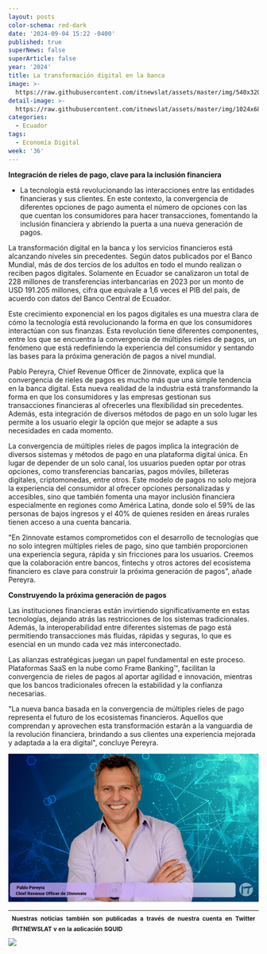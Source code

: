 ```yaml
---
layout: posts
color-schema: red-dark
date: '2024-09-04 15:22 -0400'
published: true
superNews: false
superArticle: false
year: '2024'
title: La transformación digital en la banca
image: >-
  https://raw.githubusercontent.com/itnewslat/assets/master/img/540x320/_Pablo-Pereyra-p.jpg
detail-image: >-
  https://raw.githubusercontent.com/itnewslat/assets/master/img/1024x680/_Pablo-Pereyra-g.jpg
categories:
  - Ecuador
tags:
  - Economía Digital
week: '36'
---
```

**Integración de rieles de pago, clave para la inclusión financiera**

- La tecnología está revolucionando las interacciones entre las entidades financieras y sus clientes. En este contexto, la convergencia de diferentes opciones de pago aumenta el número de opciones con las que cuentan los consumidores para hacer transacciones, fomentando la inclusión financiera y abriendo la puerta a una nueva generación de pagos.

La transformación digital en la banca y los servicios financieros está alcanzando niveles sin precedentes. Según datos publicados por el Banco Mundial, más de dos tercios de los adultos en todo el mundo realizan o reciben pagos digitales. Solamente en Ecuador se canalizaron un total de 228 millones de transferencias interbancarias en 2023 por un monto de USD 191.205 millones, cifra que equivale a 1,6 veces el PIB del país, de acuerdo con datos del Banco Central de Ecuador.

Este crecimiento exponencial en los pagos digitales es una muestra clara de cómo la tecnología está revolucionando la forma en que los consumidores interactúan con sus finanzas. Esta revolución tiene diferentes componentes, entre los que se encuentra la convergencia de múltiples rieles de pagos, un fenómeno que está redefiniendo la experiencia del consumidor y sentando las bases para la próxima generación de pagos a nivel mundial.

Pablo Pereyra, Chief Revenue Officer de 2innovate, explica que la convergencia de rieles de pagos es mucho más que una simple tendencia en la banca digital. Esta nueva realidad de la industria está transformando la forma en que los consumidores y las empresas gestionan sus transacciones financieras al ofrecerles una flexibilidad sin precedentes. Además, esta integración de diversos métodos de pago en un solo lugar les permite a los usuario elegir la opción que mejor se adapte a sus necesidades en cada momento.

La convergencia de múltiples rieles de pagos implica la integración de diversos sistemas y métodos de pago en una plataforma digital única. En lugar de depender de un solo canal, los usuarios pueden optar por otras opciones, como transferencias bancarias, pagos móviles, billeteras digitales, criptomonedas, entre otros. Este modelo de pagos no solo mejora la experiencia del consumidor al ofrecer opciones personalizadas y accesibles, sino que también fomenta una mayor inclusión financiera especialmente en regiones como América Latina, donde solo el 59% de las personas de bajos ingresos y el 40% de quienes residen en áreas rurales tienen acceso a una cuenta bancaria. 

"En 2innovate estamos comprometidos con el desarrollo de tecnologías que no solo integren múltiples rieles de pago, sino que también proporcionen una experiencia segura, rápida y sin fricciones para los usuarios. Creemos que la colaboración entre bancos, fintechs y otros actores del ecosistema financiero es clave para construir la próxima generación de pagos", añade Pereyra. 

**Construyendo la próxima generación de pagos**

Las instituciones financieras están invirtiendo significativamente en estas tecnologías, dejando atrás las restricciones de los sistemas tradicionales. Además, la interoperabilidad entre diferentes sistemas de pago está permitiendo transacciones más fluidas, rápidas y seguras, lo que es esencial en un mundo cada vez más interconectado.

Las alianzas estratégicas juegan un papel fundamental en este proceso. Plataformas SaaS en la nube como Frame Banking™, facilitan la convergencia de rieles de pagos al aportar agilidad e innovación, mientras que los bancos tradicionales ofrecen la estabilidad y la confianza necesarias. 

"La nueva banca basada en la convergencia de múltiples rieles de pago representa el futuro de los ecosistemas financieros. Aquellos que comprendan y aprovechen esta transformación estarán a la vanguardia de la revolución financiera, brindando a sus clientes una experiencia mejorada y adaptada a la era digital", concluye Pereyra.

![](https://raw.githubusercontent.com/itnewslat/assets/master/img/540x320/_Pablo-Pereyra-p.jpg)

<table style="height: 42px;" width="569">
<tbody>
<tr>
<td style="text-align: justify;"><sub><strong>Nuestras noticias también son publicadas a través de nuestra cuenta en Twitter <a href="https://twitter.com/itnewslat?lang=es">@ITNEWSLAT</a> y en la aplicación <a href="https://squidapp.co/en/">SQUID</a></strong></sub></td>
</tr>
</tbody>
</table>

<img src="https://tracker.metricool.com/c3po.jpg?hash=56f88a41e39ab42c063cc51676587a04"/>